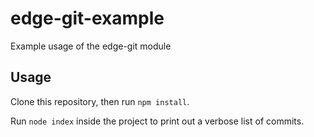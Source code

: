 edge-git-example
================

Example usage of the edge-git module

Usage
---

Clone this repository, then run `npm install`.

Run `node index` inside the project to print out a verbose list of commits.

